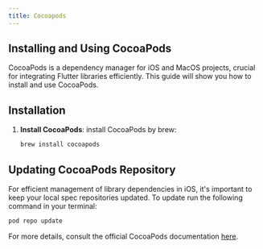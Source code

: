 ```yaml
---
title: Cocoapods
---
```


## Installing and Using CocoaPods

CocoaPods is a dependency manager for iOS and MacOS projects, crucial for integrating Flutter libraries efficiently. This guide will show you how to install and use CocoaPods.

## Installation

1. **Install CocoaPods**: install CocoaPods by brew:

   ```bash
   brew install cocoapods
   ```

## Updating CocoaPods Repository

For efficient management of library dependencies in iOS, it's important to keep your local spec repositories updated. To update run the following command in your terminal:

```bash
pod repo update
```

For more details, consult the official CocoaPods documentation [here](https://guides.cocoapods.org/).
